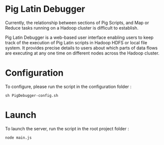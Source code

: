 Pig Latin Debugger
==================

Currently, the relationship between sections of Pig Scripts, and Map or Reduce tasks running on a Hadoop cluster is difficult to establish.

Pig Latin Debugger is a web-based user interface enabling users to keep track of the execution of Pig Latin scripts in Hadoop HDFS or local file system. It provides precise details to users about which parts of data flows are executing at any one time on different nodes across the Hadoop cluster.

Configuration
=============
  
To configure, please run the script in the configuration folder :
    
    sh PigDebugger-config.sh 
    
Launch
======
To launch the server, run the script in the root project folder :
    
    node main.js

